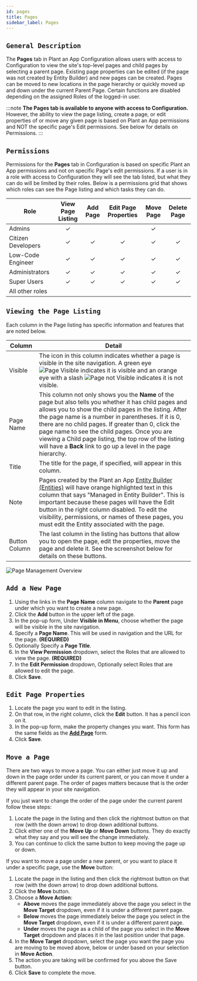 ```yaml
---
id: pages
title: Pages
sidebar_label: Pages
---
```


## `General Description`

The **Pages** tab in Plant an App Configuration allows users with access to Configuration to view the site's top-level pages and child pages by selecting a parent page. Existing page properties can be edited (if the page was not created by Entity Builder) and new pages can be created. Pages can be moved to new locations in the page hierarchy or quickly moved up and down under the current Parent Page. Certain functions are disabled depending on the assigned Roles of the logged-in user.

:::note
**The Pages tab is available to anyone with access to Configuration.** However, the ability to view the page listing, create a page, or edit properties of or move any given page is based on Plant an App permissions and NOT the specific page's Edit permissions. See below for details on Permissions.
:::

## `Permissions`

Permissions for the **Pages** tab in Configuration is based on specific Plant an App permissions and not on specific Page's edit permissions. If a user is in a role with access to Configuration they will see the tab listed, but what they can do will be limited by their roles. Below is a permissions grid that shows which roles can see the Page listing and which tasks they can do.

| Role | View Page Listing | Add Page | Edit Page Properties | Move Page | Delete Page |
| ---- | :---------------: | :------: | :------------------: | :-------: | :---------: |
| Admins | ✓ |  |  | ✓ |  |
| Citizen Developers | ✓ | ✓ | ✓ | ✓ | ✓ |
| Low-Code Engineer | ✓ | ✓ | ✓ | ✓ | ✓ |
| Administrators | ✓ | ✓ | ✓ | ✓ | ✓ |
| Super Users | ✓ | ✓ | ✓ | ✓ | ✓ |
| All other roles |  |  |  |  |  |

## `Viewing the Page Listing`

Each column in the Page listing has specific information and features that are noted below.

| Column | Detail |
| ------ | ------ |
| Visible | The icon in this column indicates whether a page is visible in the site navigation. A green eye ![Page Visible](/img/pagevisible.png) indicates it is visible and an orange eye with a slash ![Page not Visible](/img/pagenotvisible.png) indicates it is not visible. |
| Page Name | This column not only shows you the **Name** of the page but also tells you whether it has child pages and allows you to show the child pages in the listing. After the page name is a number in parentheses. If it is 0, there are no child pages. If greater than 0, click the page name to see the child pages. Once you are viewing a Child page listing, the top row of the listing will have a **Back** link to go up a level in the page hierarchy. |
| Title | The title for the page, if specified, will appear in this column. |
| Note | Pages created by the Plant an App [Entity Builder (Entities)](/docs/entities) will have orange highlighted text in this column that says "Managed in Entity Builder". This is important because these pages will have the Edit button in the right column disabled. To edit the visibility, permissions, or names of these pages, you must edit the Entity associated with the page. |
| Button Column | The last column in the listing has buttons that allow you to open the page, edit the properties, move the page and delete it. See the screenshot below for details on these buttons. |

![Page Management Overview](/img/page-management-overview.png)

## `Add a New Page`

1. Using the links in the **Page Name** column navigate to the **Parent** page under which you want to create a new page.
2. Click the **Add** button in the upper left of the page.
3. In the pop-up form, Under **Visible in Menu**, choose whether the page will be visible in the site navigation.
4. Specify a **Page Name**. This will be used in navigation and the URL for the page. **(REQUIRED)**
5. Optionally Specify a **Page Title**.
6. In the **View Permission** dropdown, select the Roles that are allowed to view the page. **(REQUIRED)**
7. In the **Edit Permission** dropdown, Optionally select Roles that are allowed to edit the page.
8. Click **Save**.

## `Edit Page Properties`

1. Locate the page you want to edit in the listing.
2. On that row, in the right column, click the **Edit** button. It has a pencil icon on it.
3. In the pop-up form, make the property changes you want. This form has the same fields as the **[Add Page](#add-a-new-page)** form.
4. Click **Save**.

## `Move a Page`

There are two ways to move a page. You can either just move it up and down in the page order under its current parent, or you can move it under a different parent page. The order of pages matters because that is the order they will appear in your site navigation.

If you just want to change the order of the page under the current parent follow these steps:

1. Locate the page in the listing and then click the rightmost button on that row (with the down arrow) to drop down additional buttons.
2. Click either one of the **Move Up** or **Move Down** buttons. They do exactly what they say and you will see the change immediately.
3. You can continue to click the same button to keep moving the page up or down.

If you want to move a page under a new parent, or you want to place it under a specific page, use the **Move** button:

1. Locate the page in the listing and then click the rightmost button on that row (with the down arrow) to drop down additional buttons.
2. Click the **Move** button.
3. Choose a **Move Action**:
    * **Above** moves the page immediately above the page you select in the **Move Target** dropdown, even if it is under a different parent page.
    * **Below** moves the page immediately below the page you select in the **Move Target** dropdown, even if it is under a different parent page.
    * **Under** moves the page as a child of the page you select in the **Move Target** dropdown and places it in the last position under that page.
4. In the **Move Target** dropdown, select the page you want the page you are moving to be moved above, below or under based on your selection in **Move Action**.
5. The action you are taking will be confirmed for you above the Save button.
6. Click **Save** to complete the move.